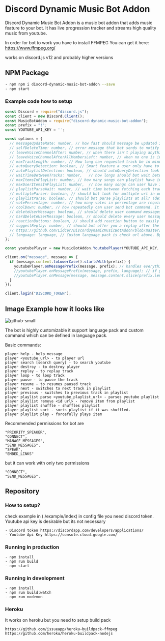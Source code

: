 # Discord Dynamic Music Bot Addon

Discord Dynamic Music Bot Addon is a music bot addon that adds music feature to your bot. It has live progression tracker and streams high quality music from youtube.

In order for bot to work you have to install FFMPEG
You can get it here: https://www.ffmpeg.org/

works on discord.js v12 and probably higher versions

## NPM Package

```bash
- npm npm i discord-dynamic-music-bot-addon --save
- npm start
```

### Example code how to setup

```javascript
const Discord = require("discord.js");
const client = new Discord.Client();
const MusicBotAddon = require("discord-dynamic-music-bot-addon");
const prefix = "!";
const YOUTUBE_API_KEY = '';

const options = {
  // messageUpdateRate: number, // how fast should message be updated in second. Under 5 seconds its not going to work. (default: 5)
  // selfDeleteTime: number, // error message that bot sends to notify user about something are going to delete in seconds. (default: 5)
  // leaveVoiceChannelAfter: number, // when there isn't playing anything when should bot leave the channel is seconds. (default: 20)
  // leaveVoiceChannelAfterAllMembersLeft: number, // when no one is in channel and nothing is playing when should bot leave the channel is seconds. (default: 20)
  // maxTrackLength: number, // How long can requested track be in minutes. (default: 180 )
  // autoQueryDetection: boolean, // Smart feature a user only have to type player command and youtube url link and its going to automatically search or look for url. (default: true)
  // autoPlaylistDetection: boolean, // should autoQueryDetection look for playlist link and automatically parse them? (default: false)
  // waitTimeBetweenTracks: number,   // how longs should bot wait between switching tracks in seconds. (default: 2)
  // maxItemsInPlayList: number, // how many songs can playlist have in it. (default: 100)
  // maxUserItemsInPlayList: number,  // how many songs can user have in playlist (default: 10)
  // playlistParseWait: number, // wait time between fetching each track form playlist in seconds (default: 2)
  // multipleParser: boolean, // should bot look for multiple url in one message eg (player yt_url yt_url) (default: true)
  // playlistParse: boolean, // should bot parse playlists at all? (default: true)
  // votePercentage: number, // how many votes in percentage are required to perform vote action in percentage (default: 60)
  // coolDown: number, // how repeatedly can user send bot command. It's recommended to be higher tan 5 seconds in seconds (default: 5)
  // deleteUserMessage: boolean, // should delete user command messages (default: true)
  // hardDeleteUserMessage: boolean, // should delete every user message when the player is active (default:false)
  // reactionButtons: boolean, // should add reaction button to easily control the player with out entering commands (default: true)
  // suggestReplay: number, // should bot offer you a replay after the end of the song in seconds 0 to disable the feature (default: 20)
  // https://github.com/Lidcer/DiscordDynamicMusicBotAddon/blob/master/example/language.json.
  // language: language, // Custom language pack is check url above. By defining custom command you are only added aliases to existing commands the default ones are still going to be available
};

const youtubePlayer = new MusicBotAddon.YoutubePlayer(YOUTUBE_API_KEY, options);

client.on("message", message => {
  if (message.content.toLowerCase().startsWith(prefix)) {
    youtubePlayer.onMessagePrefix(message, prefix); // handles everything for you
    //youtubePlayer.onMessagePrefix(message, prefix, language); // if you want different language in different guilds you have to send language pack in message.
    //youtubePlayer.onMessage(message, message.content.slice(prefix.length),/*language*/); // if you want to do message mannerly remove prefix;
  }
});

client.login("DISCORD_TOKEN");
```

## Image Example how it looks like

![github-small](https://i.ibb.co/YbsckTV/img.png)

The bot is highly customizable it support language pack and custom command which can be defined in language pack.

Basic commands:

```
player help - help message
player <youtube_url> - to player url
player search [search query] - to search youtube
player destroy - to destroy player
player replay - to replay track
player loop - to loop track
player pause - to pause the track
player resume - to resumes paused track
player next - switches to next track in playlist
player previous - switches to previous track in playlist
player playlist parse <youtube_playlist_url> - parses youtube playlist
player playlist remove <id url> - remove item from playlist
player playlist shuffle - shuffles playlist
player playlist sort - sorts playlist if it was shuffled.
player playlist play - forcefully plays item
```

Recommended permissions for bot are

```
"PRIORITY_SPEAKER",
"CONNECT",
"MANAGE_MESSAGES",
"SEND_MESSAGES",
"SPEAK",
"EMBED_LINKS"
```

but it can work with only two permissions

```
"CONNECT",
"SEND_MESSAGES",
```

## Repository

### How to setup?

check example in (./example/index)
in config file you need discord token. Youtube api key is desirable but its not necessary

```
- Discord token https://discordapp.com/developers/applications/
- Youtube Api Key https://console.cloud.google.com/
```

### Running in production

```
- npm install
- npm run build
- npm start
```

### Running in development

```
- npm install
- npm run build:watch
- npm run nodemon
```

### Heroku

It works on heroku but you need to setup build pack

```
https://github.com/issueapp/heroku-buildpack-ffmpeg
https://github.com/heroku/heroku-buildpack-nodejs
```
